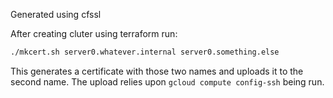 Generated using cfssl

After creating cluter using terraform run:

```sh
./mkcert.sh server0.whatever.internal server0.something.else
```

This generates a certificate with those two names and uploads it to the second
name. The upload relies upon `gcloud compute config-ssh` being run.
